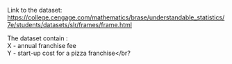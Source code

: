 Link to the dataset:
https://college.cengage.com/mathematics/brase/understandable_statistics/7e/students/datasets/slr/frames/frame.html

The dataset contain :</br>
X - annual franchise fee</br>
Y - start-up cost for a pizza franchise</br?

